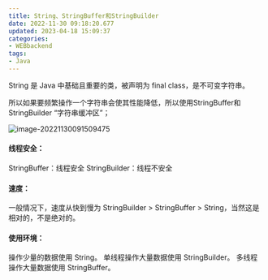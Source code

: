 ```yaml
---
title: String、StringBuffer和StringBuilder
date: 2022-11-30 09:18:20.677
updated: 2023-04-18 15:09:37
categories: 
- WEBbackend
tags: 
- Java
---
```


String 是 Java 中基础且重要的类，被声明为 final class，是不可变字符串。

所以如果要频繁操作一个字符串会使其性能降低，所以使用StringBuffer和StringBuilder “字符串缓冲区”；

![image-20221130091509475](https://wrxinyue.oss-cn-hongkong.aliyuncs.com/img/image-20221130091509475.png)

#### 线程安全：

StringBuffer：线程安全
StringBuilder：线程不安全

#### 速度：

一般情况下，速度从快到慢为 StringBuilder > StringBuffer > String，当然这是相对的，不是绝对的。

#### 使用环境：

操作少量的数据使用 String。
单线程操作大量数据使用 StringBuilder。
多线程操作大量数据使用 StringBuffer。